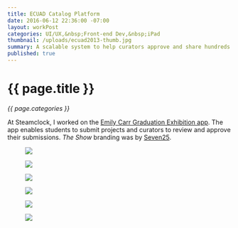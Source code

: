 ```yaml
---
title: ECUAD Catalog Platform
date: 2016-06-12 22:36:00 -07:00
layout: workPost
categories: UI/UX,&nbsp;Front-end Dev,&nbsp;iPad
thumbnail: /uploads/ecuad2013-thumb.jpg
summary: A scalable system to help curators approve and share hundreds projects annually.
published: true
---
```


<div class="Grid  Grid--withGutters u-mar-b02">
    <div class="Grid-cell  u-size1of2">
        <h1 class="u-noMargin u-mar-b01"><strong>{{ page.title }}</strong></h1>
        <p class="u-noMargin"><em>{{ page.categories }}</em></p>
    </div>
    <div class="Grid-cell  u-size1of2">
        <p class="u-noMargin" style="max-width: 100%;">At Steamclock, I worked on the <a href="http://theshowcatalogue.ecuad.ca/2013/home">Emily Carr Graduation Exhibition app</a>. The app enables students to submit projects and curators to review and approve their submissions. <em>The Show</em> branding was by <a href="http://www.seven25.com/">Seven25</a>.</p>
    </div>
</div>

<figure class="active">
    <img src="/uploads/ecuad2013-desktop-2.jpg"/>
</figure>

<figure>
    <img src="/uploads/ecuad2013-project.jpg"/>
</figure>

<figure>
    <img src="/uploads/ecuad2013-ipad.jpg"/>
</figure>

<figure>
    <img src="/uploads/ecuad2013-iphone.jpg"/>
</figure>

<figure>
    <img src="/uploads/ecuad2013-about.jpg"/>
</figure>

<figure>
    <img src="/uploads/ecuad2013-appstore.jpg"/>
</figure>
